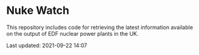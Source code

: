 # Nuke Watch

This repository includes code for retrieving the latest information available on the output of EDF nuclear power plants in the UK.

Last updated: 2021-09-22 14:07